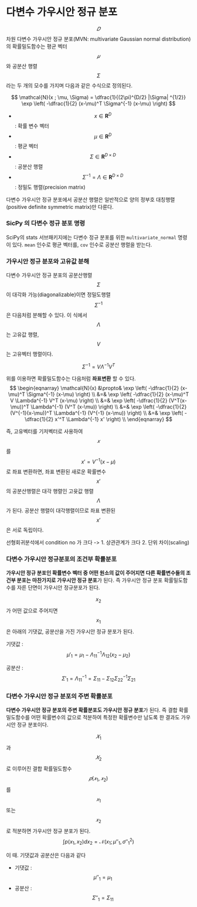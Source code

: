 <script> MathJax.Hub.Queue(["Typeset",MathJax.Hub]); </script>

# 다변수 가우시안 정규 분포

$$𝐷$$차원 다변수 가우시안 정규 분포(MVN: multivariate Gaussian normal distribution)의 확률밀도함수는 평균 벡터 $$𝜇$$ 와 공분산 행렬 $$\Sigma$$ 라는 두 개의 모수를 가지며 다음과 같은 수식으로 정의된다.

$$
\mathcal{N}(x ; \mu, \Sigma) = \dfrac{1}{(2\pi)^{D/2} |\Sigma| ^{1/2}} \exp \left( -\dfrac{1}{2} (x-\mu)^T \Sigma^{-1} (x-\mu) \right)
$$

-  $$x \in \mathbf{R}^D$$ : 확률 변수 벡터
-  $$\mu \in \mathbf{R}^D$$ : 평균 벡터
-  $$\Sigma \in \mathbf{R}^{D\times D}$$ : 공분산 행렬
-  $$\Sigma^{-1} = \Lambda \in \mathbf{R}^{D\times D}$$ : 정밀도 행렬(precision matrix)

다변수 가우시안 정규 분포에서 공분산 행렬은 일반적으로 양의 정부호 대칭행렬(positive definite symmetric matrix)만 다룬다.

### SicPy 의 다변수 정규 분포 명령

SciPy의 stats 서브패키지에는 다변수 정규 분포를 위한 `multivariate_normal` 명령이 있다. `mean` 인수로 평균 벡터를, `cov` 인수로 공분산 행렬을 받는다.

### 가우시안 정규 분포와 고유값 분해

다변수 가우시안 정규 분포의 공분산행렬 $$\Sigma$$ 이 대각화 가능(diagonalizable)이면 정밀도행렬 $$\Sigma^{-1}$$은 다음처럼 분해할 수 있다. 이 식에서 $$\Lambda$$는 고유값 행렬, $$V$$는 고유벡터 행렬이다.

$$
\Sigma^{-1} = V \Lambda^{-1} V^T
$$

위를 이용하면 확률밀도함수는 다음처럼 **좌표변환** 할 수 있다.
$$
\begin{eqnarray}
\mathcal{N}(x) 
&\propto& \exp \left( -\dfrac{1}{2} (x-\mu)^T \Sigma^{-1} (x-\mu) \right) \\
&=& \exp \left( -\dfrac{1}{2} (x-\mu)^T V \Lambda^{-1} V^T (x-\mu) \right) \\
&=& \exp \left( -\dfrac{1}{2} (V^T(x-\mu))^T  \Lambda^{-1} (V^T (x-\mu)) \right) \\
&=& \exp \left( -\dfrac{1}{2} (V^{-1}(x-\mu))^T  \Lambda^{-1} (V^{-1} (x-\mu)) \right) \\
&=& \exp \left( -\dfrac{1}{2} x'^T  \Lambda^{-1} x' \right) \\
\end{eqnarray}
$$

즉, 고유벡터를 기저벡터로 사용하여 $$𝑥$$를 $$x' = V^{-1}(x-\mu)$$ 로 좌표 변환하면, 좌표 변환된 새로운 확률변수 $$x'$$의 공분산행렬은 대각 행렬인 고윳값 행렬 $$Λ$$가 된다. 공분산 행렬이 대각행렬이므로 좌표 변환된 $$x'$$은 서로 독립이다.

선형회귀분석에서 condition no 가 크다 -> 1. 상관관계가 크다 2. 단위 차이(scaling)

### 다변수 가우시안 정규분포의 조건부 확률분포

**가우시안 정규 분포인 확률변수 벡터 중 어떤 원소의 값이 주어지면 다른 확률변수들의 조건부 분포는 마찬가지로 가우시안 정규 분포**가 된다. 즉 가우시안 정규 분포 확률밀도함수를 자른 단면이 가우시안 정규분포가 된다.

$$x_2$$ 가 어떤 값으로 주어지면 $$x_1$$ 은 아래의 기댓값, 공분산을 가진 가우시안 정규 분포가 된다. 

기댓값 : $$\mu'_1 = \mu_1 -\Lambda_{11}^{-1}\Lambda_{12}(x_2-\mu_2)$$

공분산 : $$\Sigma'_1 = \Lambda_{11}^{-1} = \Sigma_{11} − \Sigma_{12}\Sigma_{22}^{-1}\Sigma_{21}$$

### 다변수 가우시안 정규 분포의 주변 확률분포

**다변수 가우시안 정규 분포의 주변 확률분포도 가우시안 정규 분포**가 된다. 즉 결합 확률밀도함수를 어떤 확률변수의 값으로 적분하여 특정한 확률변수만 남도록 한 결과도 가우시안 정규 분포이다.

$$𝑋_1$$과 $$𝑋_2$$로 이루어진 결합 확률밀도함수 $$𝑝(𝑥_1,𝑥_2)$$를 $$𝑥_1$$또는 $$𝑥_2$$로 적분하면 가우시안 정규 분포가 된다.
$$
\int p(x_1, x_2) dx_2 = \mathcal{N}(x_1; \mu''_1, \sigma''^2_1)
$$

이 때. 기댓값과 공분산은 다음과 같다

- 기댓값  : $$\mu''_1 = \mu_1$$
- 공분산  :$$ \Sigma''_1 = \Sigma_{11}$$

